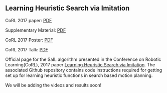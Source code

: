 ## Learning Heuristic Search via Imitation

CoRL 2017 paper: [PDF](pdfs/bhardwaj17a.pdf)

Supplementary Material: [PDF](pdfs/supplementary.pdf)

CoRL 2017 Poster: [PDF](pdfs/poster.pdf)

CoRL 2017 Talk: [PDF](pdfs/oral_ppt.pdf) 


Official page for the SaIL algorithm presented in the Conference on Robotic Learning(CoRL), 2017 paper [Learning Heuristic Search via Imitation](https://arxiv.org/pdf/1707.03034.pdf). The associated Github repository contains code instructions required for getting set up for learning heuristic functions in search based motion planning. 

We will be adding the videos and results soon!
